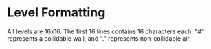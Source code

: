 # Level Formatting
All levels are 16x16. The first 16 lines contains 16 characters each. "#" represents a collidable wall, and "." represents non-collidable air.